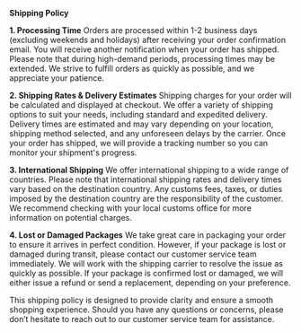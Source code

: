 **Shipping Policy**

**1. Processing Time**
Orders are processed within 1-2 business days (excluding weekends and holidays) after receiving your order confirmation email. You will receive another notification when your order has shipped. Please note that during high-demand periods, processing times may be extended. We strive to fulfill orders as quickly as possible, and we appreciate your patience.

**2. Shipping Rates & Delivery Estimates**
Shipping charges for your order will be calculated and displayed at checkout. We offer a variety of shipping options to suit your needs, including standard and expedited delivery. Delivery times are estimated and may vary depending on your location, shipping method selected, and any unforeseen delays by the carrier. Once your order has shipped, we will provide a tracking number so you can monitor your shipment's progress.

**3. International Shipping**
We offer international shipping to a wide range of countries. Please note that international shipping rates and delivery times vary based on the destination country. Any customs fees, taxes, or duties imposed by the destination country are the responsibility of the customer. We recommend checking with your local customs office for more information on potential charges.

**4. Lost or Damaged Packages**
We take great care in packaging your order to ensure it arrives in perfect condition. However, if your package is lost or damaged during transit, please contact our customer service team immediately. We will work with the shipping carrier to resolve the issue as quickly as possible. If your package is confirmed lost or damaged, we will either issue a refund or send a replacement, depending on your preference.

This shipping policy is designed to provide clarity and ensure a smooth shopping experience. Should you have any questions or concerns, please don’t hesitate to reach out to our customer service team for assistance.